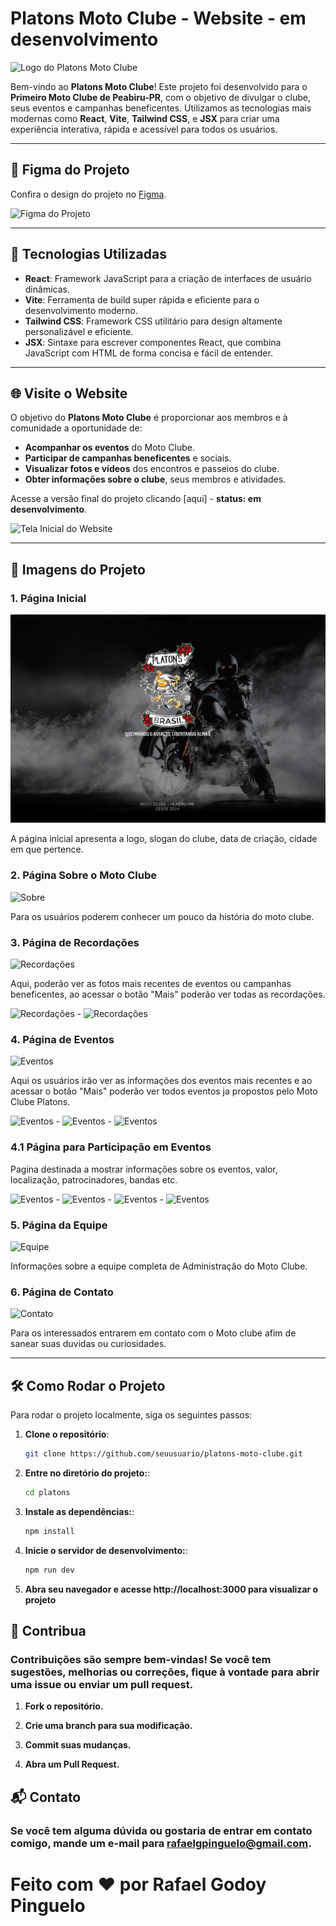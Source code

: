 # Platons Moto Clube - Website - em desenvolvimento 

![Logo do Platons Moto Clube](./assets/images/logo.png)

Bem-vindo ao **Platons Moto Clube**! Este projeto foi desenvolvido para o **Primeiro Moto Clube de Peabiru-PR**, com o objetivo de divulgar o clube, seus eventos e campanhas beneficentes. Utilizamos as tecnologias mais modernas como **React**, **Vite**, **Tailwind CSS**, e **JSX** para criar uma experiência interativa, rápida e acessível para todos os usuários.

---

## 🎨 Figma do Projeto

Confira o design do projeto no [Figma](https://www.figma.com/design/2xVQfNJJKUvtx2f8jEmhTo/Platons-Moto-Clube?node-id=0-1&t=vJLCixOqAhqkz5eU-1).

![Figma do Projeto](~/readme/figma.png)

---

## 🚀 Tecnologias Utilizadas

- **React**: Framework JavaScript para a criação de interfaces de usuário dinâmicas.
- **Vite**: Ferramenta de build super rápida e eficiente para o desenvolvimento moderno.
- **Tailwind CSS**: Framework CSS utilitário para design altamente personalizável e eficiente.
- **JSX**: Sintaxe para escrever componentes React, que combina JavaScript com HTML de forma concisa e fácil de entender.

---

## 🌐 Visite o Website

O objetivo do **Platons Moto Clube** é proporcionar aos membros e à comunidade a oportunidade de:

- **Acompanhar os eventos** do Moto Clube.
- **Participar de campanhas beneficentes** e sociais.
- **Visualizar fotos e vídeos** dos encontros e passeios do clube.
- **Obter informações sobre o clube**, seus membros e atividades.

Acesse a versão final do projeto clicando [aqui] - **status: em desenvolvimento**.

![Tela Inicial do Website](/platons/public/assets/images/readme/1.png)

---

## 📸 Imagens do Projeto

### 1. Página Inicial

![Página Inicial](https://github.com/RAFiSGODOY/PlatonsWeb/blob/RAFiSGODOY-patch-1/1.png?raw=true)

A página inicial apresenta a logo, slogan do clube, data de criação, cidade em que pertence.

### 2. Página Sobre o Moto Clube

![Sobre](/platons/public/assets/images/readme/2.png)

Para os usuários poderem conhecer um pouco da história do moto clube.

### 3. Página de Recordações

![Recordações](/platons/public/assets/images/readme/3.png)

Aqui, poderão ver as fotos mais recentes de eventos ou campanhas beneficentes, ao acessar o botão "Mais" poderão ver todas as recordações.

![Recordações](/platons/public/assets/images/readme/1recor.png) - ![Recordações](/platons/public/assets/images/readme/2record.png)


### 4. Página de Eventos

![Eventos](/platons/public/assets/images/readme/4.png)

Aqui os usuários irão ver as informações dos eventos mais recentes e ao acessar o botão "Mais" poderão ver todos eventos ja propostos pelo Moto Clube Platons.

![Eventos](/platons/public/assets/images/readme/1event.png) - ![Eventos](/platons/public/assets/images/readme/2event.png) - ![Eventos](/platons/public/assets/images/readme/3event.png)

### 4.1 Página para Participação em Eventos

Pagina destinada a mostrar informações sobre os eventos, valor, localização, patrocinadores, bandas etc.

![Eventos](/platons/public/assets/images/readme/1info.png) - ![Eventos](/platons/public/assets/images/readme/2info.png) - ![Eventos](/platons/public/assets/images/readme/3info.png) - ![Eventos](/platons/public/assets/images/readme/4info.png)



### 5. Página da Equipe

![Equipe](/platons/public/assets/images/readme/5.png)

Informações sobre a equipe completa de Administração do Moto Clube.

### 6. Página de Contato

![Contato](/platons/public/assets/images/readme/6.png)

Para os interessados entrarem em contato com o Moto clube afim de sanear suas duvidas ou curiosidades.

---

## 🛠️ Como Rodar o Projeto

Para rodar o projeto localmente, siga os seguintes passos:

1. **Clone o repositório**:
   ```bash
   git clone https://github.com/seuusuario/platons-moto-clube.git

2. **Entre no diretório do projeto:**:
   ```bash
   cd platons

3. **Instale as dependências:**:
   ```bash
   npm install

4. **Inicie o servidor de desenvolvimento:**:
   ```bash
   npm run dev

5. **Abra seu navegador e acesse http://localhost:3000 para visualizar o projeto**

## 💬 Contribua

### Contribuições são sempre bem-vindas! Se você tem sugestões, melhorias ou correções, fique à vontade para abrir uma issue ou enviar um pull request.

1. **Fork o repositório.**

2. **Crie uma branch para sua modificação.**

3. **Commit suas mudanças.**

4. **Abra um Pull Request.**

## 📬 Contato
 ### Se você tem alguma dúvida ou gostaria de entrar em contato comigo, mande um e-mail para rafaelgpinguelo@gmail.com. 

 # Feito com ❤️ por Rafael Godoy Pinguelo 
